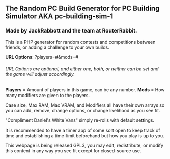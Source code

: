 ## The Random PC Build Generator for PC Building Simulator AKA pc-building-sim-1
### Made by JackRabbott and the team at RouterRabbit.

This is a PHP generator for random contests and competitions between friends, or adding a challenge to your own builds.

**URL Options**: ?players=#&mods=# 
###### URL Options are optional, and either one, both, or neither can be set and the game will adjust accordingly.

**Players** = Amount of players in this game, can be any number.
**Mods** = How many modifiers are given to the players.


Case size, Max RAM, Max VRAM, and Modifiers all have their own arrays so you can add, remove, change options, or change likelihood as you see fit. 

"Compliment Daniel's White Vans" simply re-rolls with default settings.

It is recommended to have a timer app of some sort open to keep track of time and establishing a time-limit beforehand but how you play is up to you.

This webpage is being released GPL3, you may edit, redistribute, or modify this content in any way you see fit except for closed-source use. 
